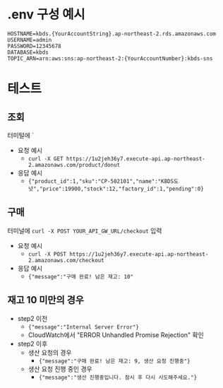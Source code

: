 # .env 구성 예시
```
HOSTNAME=kbds.{YourAccountString}.ap-northeast-2.rds.amazonaws.com
USERNAME=admin
PASSWORD=12345678
DATABASE=kbds
TOPIC_ARN=arn:aws:sns:ap-northeast-2:{YourAccountNumber}:kbds-sns
```

# 테스트

## 조회
터미털에 `
- 요청 예시
    - `curl -X GET https://1u2jeh36y7.execute-api.ap-northeast-2.amazonaws.com/product/donut`
- 응답 예시
    - `{"product_id":1,"sku":"CP-502101","name":"KBDS도넛","price":19900,"stock":12,"factory_id":1,"pending":0}` 

## 구매
터미널에 `curl -X POST YOUR_API_GW_URL/checkout` 입력
- 요청 예시
    -  `curl -X POST https://1u2jeh36y7.execute-api.ap-northeast-2.amazonaws.com/checkout`
- 응답 예시
    - `{"message":"구매 완료! 남은 재고: 10"`

## 재고 10 미만의 경우
- step2 이전
    - `{"message":"Internal Server Error"}`
    - CloudWatch에서 "ERROR	Unhandled Promise Rejection"  확인
- step2 이후
    - 생산 요청의 경우
        - `{"message":"구매 완료! 남은 재고: 9, 생산 요청 진행중"}`
    - 생산 요청 진행 중인 경우
        - `{"message":"생산 진행중입니다. 잠시 후 다시 시도해주세요."}`

